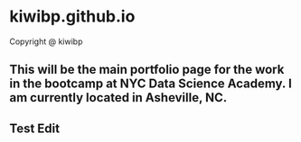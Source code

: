 # kiwibp.github.io
 Copyright @ kiwibp
## This will be the main portfolio page for the work in the bootcamp at NYC Data Science Academy. I am currently located in Asheville, NC.

## Test Edit
